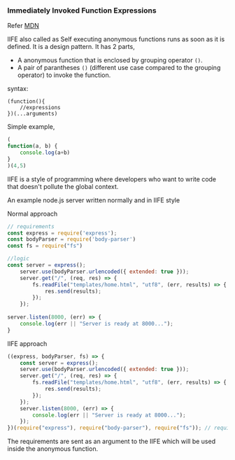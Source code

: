 ### Immediately Invoked Function Expressions

Refer [MDN](https://developer.mozilla.org/en-US/docs/Glossary/IIFE)

IIFE also called as Self executing anonymous functions runs as soon as it is defined. It is a design pattern. It has 2 parts, 
-	A anonymous function that is enclosed by grouping operator `()`.
-	A pair of parantheses `()` (different use case compared to the grouping operator) to invoke the function.

syntax: 
```syntax
(function(){
	//expressions
})(...arguments)
```

Simple example,
```js
(
function(a, b) {
	console.log(a+b)
}
)(4,5)
```

IIFE is a style of programming where developers who want to write code that doesn't pollute the global context.

An example node.js server written normally and in IIFE style

Normal approach

```js
// requirements
const express = require('express');
const bodyParser = require('body-parser')
const fs = require("fs")

//logic
const server = express();
	server.use(bodyParser.urlencoded({ extended: true }));
	server.get("/", (req, res) => {
		fs.readFile("templates/home.html", "utf8", (err, results) => {
			res.send(results);
		});
	});
	
server.listen(8000, (err) => {
	console.log(err || "Server is ready at 8000...");
}
```

IIFE approach

```js
((express, bodyParser, fs) => {
	const server = express();
	server.use(bodyParser.urlencoded({ extended: true }));
	server.get("/", (req, res) => {
		fs.readFile("templates/home.html", "utf8", (err, results) => {
			res.send(results);
		});
	});
	server.listen(8000, (err) => {
		console.log(err || "Server is ready at 8000...");
	});
})(require("express"), require("body-parser"), require("fs")); // required arguments
```

The requirements are sent as an argument to the IIFE which will be used inside the anonymous function.